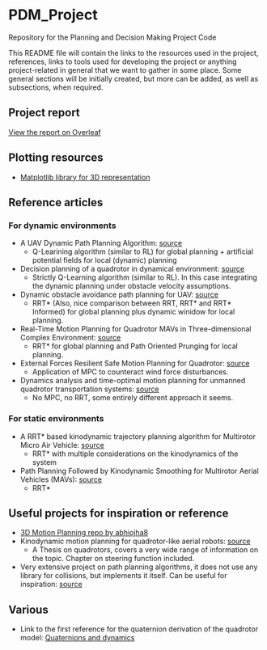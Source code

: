 # PDM_Project
Repository for the Planning and Decision Making Project Code

This README file will contain the links to the resources used in the project, references, links to tools used for developing the project or anything project-related in general that we want to gather in some place. Some general sections will be initially created, but more can be added, as well as subsections, when required.

## Project report

[View the report on Overleaf](https://www.overleaf.com/read/djjcwndjbvxw)

## Plotting resources

- [Matplotlib library for 3D representation](https://matplotlib.org/stable/api/_as_gen/mpl_toolkits.mplot3d.axes3d.Axes3D.html)

## Reference articles

### For dynamic environments

- A UAV Dynamic Path Planning Algorithm: [source](https://ieeexplore.ieee.org/document/9337581)
	- Q-Learining algorithm (similar to RL) for global planning + artificial potential fields for local (dynamic) planning
- Decision planning of a quadrotor in dynamical environment: [source](https://ieeexplore.ieee.org/document/8028421)
	- Strictly Q-Learning algorithm (similar to RL). In this case integrating the dynamic planning under obstacle velocity assumptions.
- Dynamic obstacle avoidance path planning for UAV: [source](https://ieeexplore.ieee.org/document/9274865)
	- RRT* (Also, nice comparison between RRT, RRT* and RRT* Informed) for global planning plus dynamic winidow for local planning.
- Real-Time Motion Planning for Quadrotor MAVs in Three-dimensional Complex Environment: [source](https://ieeexplore.ieee.org/document/9019196)
	- RRT* for global planning and Path Oriented Prunging for local planning.
- External Forces Resilient Safe Motion Planning for Quadrotor: [source](https://arxiv.org/pdf/2103.11178.pdf)
    - Application of MPC to counteract wind force disturbances.
- Dynamics analysis and time-optimal motion planning for unmanned quadrotor transportation systems: [source](https://pdf.sciencedirectassets.com/271456/1-s2.0-S0957415818X00026/1-s2.0-S0957415818300096/main.pdf?X-Amz-Security-Token=IQoJb3JpZ2luX2VjEGUaCXVzLWVhc3QtMSJHMEUCIFRv%2FcGPfbNfMmCTE9G64iIOJrdXL9H0ZGu51C4IMKTRAiEA8NxAkzNF3zZzyNc8MdTXUW0XuloWnAmv1Ovud5PMV8Uq%2BgMILhAEGgwwNTkwMDM1NDY4NjUiDEoPuDjH39DaqbvgrirXA1v75UDciCHFhNCi1CyecTnvdhQkC%2BljR%2Fl5e3oCTHvcR84L02JRDONYxGdQwHIJxZMHS00BGjVefxZziZgqHcdCTJanCSKEvAEkqgXvk8OoJTulZs2O9%2FIB18MAKz25vFbHWEI8vbXG5ByEZz1Fo4aYVuGNij8wRdcWClQpMYddQlEkbzBa3OwGDRhmgIZfsR41XYhGgmK38wgwFafPoI95zFM03glJ9XPS%2B0VheoPTWeAyt8zXfKl5NnXVHw2FOuHUN5WVAlJkbw84%2BS8oo9jINHH%2Bu8aCusGkQrkHhVCXoWHF6rQOCpvQoMy7EWIJTvjzM4nqohFatQFGpSa8wkLm7t241l94wFGnF57crEuCEwDakIO6kjWEH9LqhBJv0lZKsvMYFrSJnc1432OUlJAY2RTHUuplTDYUB%2B%2BdYn1nBMnLzd9V7c8WRoUXa%2FFUk6CpBR98x4xDVYd4%2F5rE5hxtg2Hb8uEUdA%2F%2BrY3YYs%2BGHMrP7R9bdNIDxwn6BtA8TGl04OrEQPrYB15zCgRXn9aetyVkU5zjfz68vrMVK89PL5G05yOj%2BOu9bvaRuWe4i5DOpVgUlvZJUGgcc25jk0mhi5TBu33QsImYutvsCKzwsRBUHM2dwzC7oO6MBjqlAdrKhDXksXJ1jECfEvX0ttkKMsVJS1uXa3fVtiSOjUjuegRCy9FWjhcy0vgciZKMubwNLSvKhvtIdoMOOSNyH%2BM1ZPIrYA91R5ndg%2F63fKyh8pXuBsdmO6U2KxDnnvr%2BM7FS1wFG6Zrdm8umDXGe%2FOp4PWkTVrUD%2BSzXC7nbZfISSio%2Ftnkf1QE9WVeaptdlNMZ9aDq5jVmvG5ghJobQTh7af6BRfw%3D%3D&X-Amz-Algorithm=AWS4-HMAC-SHA256&X-Amz-Date=20211122T133904Z&X-Amz-SignedHeaders=host&X-Amz-Expires=300&X-Amz-Credential=ASIAQ3PHCVTY7PTZOIPU%2F20211122%2Fus-east-1%2Fs3%2Faws4_request&X-Amz-Signature=401685a1ae12bcc196076f3551383c328821c40d97e61fd549dd229d8c4d5d2c&hash=29edc4ad39b3534e7c723753d88fb7a7c651cc631ba9dfc3267f429039b0f462&host=68042c943591013ac2b2430a89b270f6af2c76d8dfd086a07176afe7c76c2c61&pii=S0957415818300096&tid=spdf-9059ebfe-a743-403a-9278-7497ffc3b2b9&sid=2f8ce8b278f7c544729b9a84aa24447538bfgxrqb&type=client)
    - No MPC, no RRT, some entirely different approach it seems.

### For static environments

- A RRT* based kinodynamic trajectory planning algorithm for Multirotor Micro Air Vehicle: [source](https://ieeexplore.ieee.org/document/9277168)
    - RRT* with multiple considerations on the kinodynamics of the system
- Path Planning Followed by Kinodynamic Smoothing for Multirotor Aerial Vehicles (MAVs): [source](https://ieeexplore.ieee.org/document/9290162)
    - RRT*

## Useful projects for inspiration or reference

- [3D Motion Planning repo by abhiojha8](https://github.com/abhiojha8/3D-Motion-Planning)
- Kinodynamic motion planning for quadrotor-like aerial robots: [source](https://oatao.univ-toulouse.fr/20169/1/Boeuf.pdf)
    - A Thesis on quadrotors, covers a very wide range of information on the topic. Chapter on steering function included.
- Very extensive project on path planning algorithms, it does not use any library for collisions, but implements it itself. Can be useful for inspiration: [source](https://github.com/zhm-real/PathPlanning)

## Various

- Link to the first reference for the quaternion derivation of the quadrotor model: [Quaternions and dynamics](https://archive.org/details/arxiv-0811.2889/page/n5/mode/2up)


